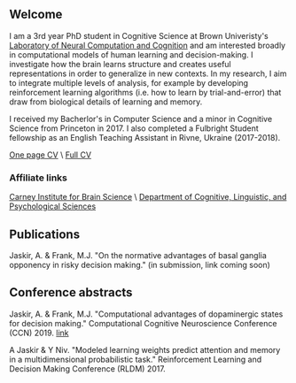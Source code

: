 ## Welcome

I am a 3rd year PhD student in Cognitive Science at Brown Univeristy's [Laboratory of Neural Computation and Cognition](https://www.lnccbrown.com/) and am interested broadly in computational models of human learning and decision-making. I investigate how the brain learns structure and creates useful representations in order to generalize in new contexts.  In my research, I aim to integrate multiple levels of analysis, for example by developing reinforcement learning algorithms (i.e. how to learn by trial-and-error) that draw from biological details of learning and memory.

I received my Bacherlor's in Computer Science and a minor in Cognitive Science from Princeton in 2017. I also completed a Fulbright Student fellowship as an English Teaching Assistant in Rivne, Ukraine (2017-2018). 

[One page CV](/files/Jaskir_CV_onepage.pdf) \\
[Full CV](/files/Jaskir_CV.pdf)

### Affiliate links
[Carney Institute for Brain Science](https://www.brown.edu/carney/node/1) \\
[Department of Cognitive, Linguistic, and Psychological Sciences](https://www.brown.edu/academics/cognitive-linguistic-psychological-sciences/home)

## Publications

Jaskir, A. & Frank, M.J. 	"On the normative advantages of basal ganglia opponency in risky decision making." (in submission, link coming soon)

## Conference abstracts

Jaskir, A. & Frank, M.J. 	"Computational advantages of dopaminergic states for decision making." Computational Cognitive Neuroscience Conference (CCN) 2019. [link](https://ccneuro.org/2019/Papers/ViewPapers.asp?PaperNum=1390)

A Jaskir & Y Niv. "Modeled learning weights predict attention and memory in a
multidimensional probabilistic task." Reinforcement Learning and Decision Making Conference (RLDM) 2017.

